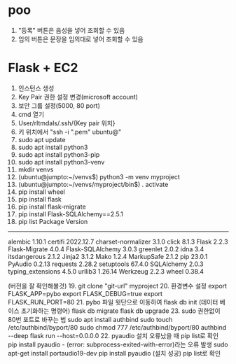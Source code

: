 # poo
1. "등록" 버튼은 음성을 넣어 조회할 수 있음
2. 임의 버튼은 문장을 임의대로 넣어 조회할 수 있음

# Flask + EC2
1. 인스턴스 생성
2. Key Pair 권한 설정 변경(microsoft account)
3. 보안 그룹 설정(5000, 80 port)
4. cmd 열기
5. User/rltmdals/.ssh/{Key pair 위치} 
6. 키 위치에서 "ssh -i ".pem" ubuntu@"
7. sudo apt update
8. sudo apt install python3
9. sudo apt install python3-pip
10. sudo apt install python3-venv
11. mkdir venvs
12. (ubuntu@jumpto:~/venvs$) python3 -m venv myproject
13. (ubuntu@jumpto:~/venvs/myproject/bin$) . activate
14. pip install wheel
15. pip install flask
16. pip install flask-migrate
17. pip install Flask-SQLAlchemy==2.5.1
18. pip list
Package            Version
------------------ ---------
alembic            1.10.1
certifi            2022.12.7
charset-normalizer 3.1.0
click              8.1.3
Flask              2.2.3
Flask-Migrate      4.0.4
Flask-SQLAlchemy   3.0.3
greenlet           2.0.2
idna               3.4
itsdangerous       2.1.2
Jinja2             3.1.2
Mako               1.2.4
MarkupSafe         2.1.2
pip                23.0.1
PyAudio            0.2.13
requests           2.28.2
setuptools         67.4.0
SQLAlchemy         2.0.3
typing_extensions  4.5.0
urllib3            1.26.14
Werkzeug           2.2.3
wheel              0.38.4

(버전을 잘 확인해볼것)
19. git clone "git-url" myproject
20. 환경변수 설정
export FLASK_APP=pybo
export FLASK_DEBUG=true
export FLASK_RUN_PORT=80
21. pybo 파일 윗단으로 이동하여
flask db init (데이터 베이스 초기화하는 명령어)
flask db migrate
flask db upgrade
23. sudo 권한없이 80번 포트로 바꾸는 법
sudo apt install authbind
sudo touch /etc/authbind/byport/80
sudo chmod 777 /etc/authbind/byport/80
authbind --deep flask run --host=0.0.0.0
22. pyaudio 설치 오류났을 때
pip list로 확인
pip install pyaudio - (error: subprocess-exited-with-error)라는 오류 발생
sudo apt-get install portaudio19-dev
pip install pyaudio (설치 성공)
pip list로 확인
